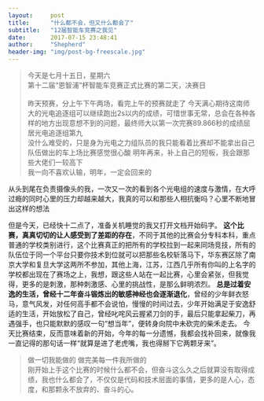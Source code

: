 ```yaml
---
layout:     post
title:      "什么都不会，但又什么都会了"
subtitle:   "12届智能车竞赛之我见"
date:       2017-07-15 23:48:41
author:     "Shepherd"
header-img: "img/post-bg-freescale.jpg"
---
```


> 今天是七月十五日，星期六  
> 第十二届“恩智浦”杯智能车竞赛正式比赛的第二天，决赛日  
> <br/>
> 昨天预赛，分上午下午两场，看完上午的预赛就走了 
> 今天满心期待这南师大的光电追逐组可以继续跑出2s以内的成绩，可惜世事无常，总会在各种各样的地方出现意想不到的问题，最终师大以第一次完赛89.866秒的成绩屈居光电追逐组第九
> <br/>
> 没什么难受的，只是身为光电之力组队员的我只能看着比赛却不能拿出自己队伍做出的车上场比赛感觉很心酸 
> 明年再来，补上自己的短板，我会跟那些大佬们一较高下
> <br/>
> 我一向不喜欢认输，明年，一定会回来的

从头到尾在负责摄像头的我，一次又一次的看到各个光电组的速度与激情，在大呼过瘾的同时心里的压力却越来越大，我真的可以和那些人相抗衡吗？心里不断地冒出这样的想法

但是今天，已经快十二点了，准备关机睡觉的我又打开文档开始码字。
**这个比赛，真真切切的让人感受到了差距的存在**，不同于其他的比赛会分专科本科，重点普通的学校类别进行，这个比赛真正的把所有的学校拉到一起来同场竞技，所有的队伍位于同一个平台只要你技术到位就可以把那些名校斩落马下，华东赛区除了南京大学和复旦大学这两所不参加，其他上海，江苏，江西几乎所有你叫的上名字的学校都出现在了赛场之上，我想，跟这些人站在一起比赛，心里会紧张，但我觉得，更多的是刺激，那种刺激感、心里的挑战性，是那么鲜明浓烈。
**总是过着安逸的生活，曾经十二年奋斗锻炼出的敏感神经也会逐渐退化**，曾经的少年鲜衣怒马，意气风发，对任何高手都不会说怕，慢慢的时间过去，少年开始满足于安逸舒适的生活，开始放松了自己，曾经叱咤风云握紧刀剑的手，最后只能拿起柴刀，再遇强手，也只能默默的感叹一句“想当年”，便转身向院中未砍完的柴禾走去。
今天比赛结束，反而意味着新的开始，今年的每一分遗憾，我都会找补回来，就像我一直记得的那句话一样“就算是进了老虎嘴，我也得掰下它两颗牙来”。
<br/>
>做一切我能做的
>做完美每一件我所做的
><br/>
>刚开始上手这个比赛的时候什么都不会，但奋斗这么久之后就算没有取得成绩，我也什么都会了，不仅仅是代码和技术层面的事情，更多的是人心，态度，和那颗永不放弃的、奋斗的心。